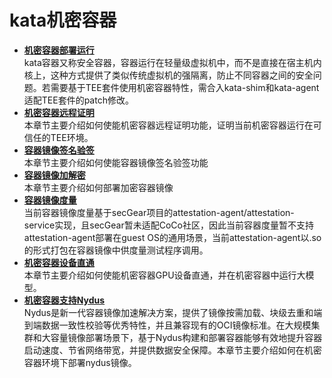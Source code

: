 # kata机密容器

-   **[机密容器部署运行](机密容器部署运行.md)**  
kata容器又称安全容器，容器运行在轻量级虚拟机中，而不是直接在宿主机内核上，这种方式提供了类似传统虚拟机的强隔离，防止不同容器之间的安全问题。若需要基于TEE套件使用机密容器特性，需合入kata-shim和kata-agent适配TEE套件的patch修改。
-   **[机密容器远程证明](机密容器远程证明.md)**  
本章节主要介绍如何使能机密容器远程证明功能，证明当前机密容器运行在可信任的TEE环境。
-   **[容器镜像签名验签](容器镜像签名验签.md)**  
本章节主要介绍如何使能容器镜像签名验签功能
-   **[容器镜像加解密](容器镜像加解密.md)**  
本章节主要介绍如何部署加密容器镜像
-   **[容器镜像度量](容器镜像度量.md)**  
当前容器镜像度量基于secGear项目的attestation-agent/attestation-service实现，且secGear暂未适配CoCo社区，因此当前容器度量暂不支持attestation-agent部署在guest OS的通用场景，当前attestation-agent以.so的形式打包在容器镜像中供度量测试程序调用。
-   **[机密容器设备直通](机密容器设备直通.md)**  
本章节主要介绍如何使能机密容器GPU设备直通，并在机密容器中运行大模型。
-   **[机密容器支持Nydus](机密容器支持Nydus.md)**  
Nydus是新一代容器镜像加速解决方案，提供了镜像按需加载、块级去重和端到端数据一致性校验等优秀特性，并且兼容现有的OCI镜像标准。在大规模集群和大容量镜像部署场景下，基于Nydus构建和部署容器能够有效地提升容器启动速度、节省网络带宽，并提供数据安全保障。本章节主要介绍如何在机密容器环境下部署nydus镜像。